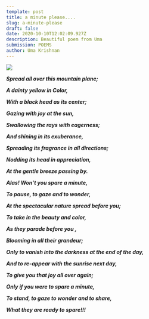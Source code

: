 ```yaml
---
template: post
title: a minute please....
slug: a-minute-please
draft: false
date: 2020-10-10T12:02:09.927Z
description: Beautiful poem from Uma
submission: POEMS
author: Uma Krishnan
---
```

![](/media/uma.jpeg)

***Spread all over this mountain plane;***

***A dainty yellow in Color,***

***With a black head as its center;***

***Gazing with joy at the sun,***

***Swallowing the rays with eagerness;***

***And shining in its exuberance,***

***Spreading its fragrance in all directions;***

***Nodding its head in appreciation,***

***At the gentle breeze passing by.***

***Alas! Won’t you spare a minute,***

***To pause, to gaze and to wonder,***

***At the spectacular nature spread before you;***

***To take in the beauty and color,***

***As they parade before you ,***

***Blooming in all their grandeur;***

***Only to vanish into the darkness at the end of the day,***

***And to re-appear with the sunrise next day,***

***To give you that joy all over again;***

***Only if you were to spare a minute,***

***To stand, to gaze to wonder and to share,***

***What they are ready to spare!!!***